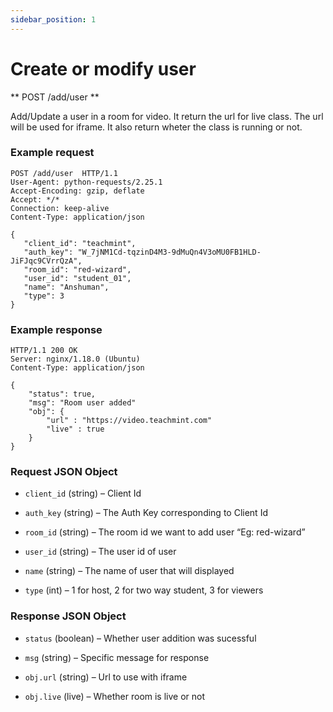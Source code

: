 ```yaml
---
sidebar_position: 1
---
```


# Create or modify user

** POST /add/user **

Add/Update a user in a room for video. It return the url for live class. The url will be used for iframe. It also return wheter the class is running or not.

### Example request

```http
POST /add/user  HTTP/1.1
User-Agent: python-requests/2.25.1
Accept-Encoding: gzip, deflate
Accept: */*
Connection: keep-alive
Content-Type: application/json

{
   "client_id": "teachmint",
   "auth_key": "W_7jNM1Cd-tqzinD4M3-9dMuQn4V3oMU0FB1HLD-JiFJqc9CVrrQzA",
   "room_id": "red-wizard",
   "user_id": "student_01",
   "name": "Anshuman",
   "type": 3
}
```

### Example response

```http
HTTP/1.1 200 OK
Server: nginx/1.18.0 (Ubuntu)
Content-Type: application/json

{
    "status": true,
    "msg": "Room user added"
    "obj": {
        "url" : "https://video.teachmint.com"
        "live" : true
    }
}
```

### Request JSON Object

- `client_id` (string) – Client Id

- `auth_key` (string) – The Auth Key corresponding to Client Id

- `room_id` (string) – The room id we want to add user “Eg: red-wizard”

- `user_id` (string) – The user id of user

- `name` (string) – The name of user that will displayed

- `type` (int) – 1 for host, 2 for two way student, 3 for viewers

### Response JSON Object

- `status` (boolean) – Whether user addition was sucessful

- `msg` (string) – Specific message for response

- `obj.url` (string) – Url to use with iframe

- `obj.live` (live) – Whether room is live or not
